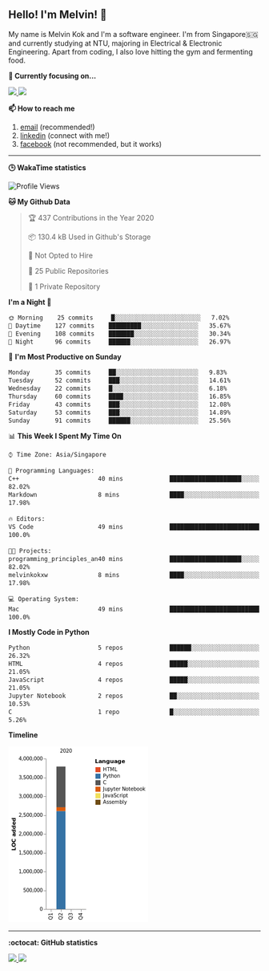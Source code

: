 <h2>Hello! I'm Melvin! 👋</h2>

My name is Melvin Kok and I'm a software engineer. I'm from Singapore🇸🇬 and currently studying at NTU, majoring in Electrical & Electronic Engineering. Apart from coding, I also love hitting the gym and fermenting food. 

<strong>🔭 Currently focusing on...</strong>

<p>
    <a href="https://github.com/melvinkokxw/stroustrup-ppp">
        <img src="https://github-readme-stats.vercel.app/api/pin/?username=melvinkokxw&repo=stroustrup-ppp&theme=dark" height=120>
    </a>
    <a href="https://github.com/melvinkokxw/improving-dl-accuracy-gan">
        <img src="https://github-readme-stats.vercel.app/api/pin/?username=melvinkokxw&repo=improving-dl-accuracy-gan&theme=dark" height=120>
    </a>
</p>


<strong>📫 How to reach me </strong>
   
   1. [email](mailto:melvinkokxw@gmail.com) (recommended!)
   2. [linkedin](https://www.linkedin.com/in/melvinkokxw) (connect with me!)
   3. [facebook](https://www.facebook.com/melvinkokxw) (not recommended, but it works)

<hr>

<strong>🕒 WakaTime statistics</strong>
<br>

<!--START_SECTION:waka-->
![Profile Views](http://img.shields.io/badge/Profile%20Views-4-blue)

**🐱 My Github Data** 

> 🏆 437 Contributions in the Year 2020
 > 
> 📦 130.4 kB Used in Github's Storage 
 > 
> 🚫 Not Opted to Hire
 > 
> 📜 25 Public Repositories 
 > 
> 🔑 1 Private Repository 
 > 
**I'm a Night 🦉** 

```text
🌞 Morning    25 commits     █░░░░░░░░░░░░░░░░░░░░░░░░   7.02% 
🌆 Daytime    127 commits    █████████░░░░░░░░░░░░░░░░   35.67% 
🌃 Evening    108 commits    ███████░░░░░░░░░░░░░░░░░░   30.34% 
🌙 Night      96 commits     ██████░░░░░░░░░░░░░░░░░░░   26.97%

```
📅 **I'm Most Productive on Sunday** 

```text
Monday       35 commits     ██░░░░░░░░░░░░░░░░░░░░░░░   9.83% 
Tuesday      52 commits     ███░░░░░░░░░░░░░░░░░░░░░░   14.61% 
Wednesday    22 commits     █░░░░░░░░░░░░░░░░░░░░░░░░   6.18% 
Thursday     60 commits     ████░░░░░░░░░░░░░░░░░░░░░   16.85% 
Friday       43 commits     ███░░░░░░░░░░░░░░░░░░░░░░   12.08% 
Saturday     53 commits     ███░░░░░░░░░░░░░░░░░░░░░░   14.89% 
Sunday       91 commits     ██████░░░░░░░░░░░░░░░░░░░   25.56%

```


📊 **This Week I Spent My Time On** 

```text
⌚︎ Time Zone: Asia/Singapore

💬 Programming Languages: 
C++                      40 mins             ████████████████████░░░░░   82.02% 
Markdown                 8 mins              ████░░░░░░░░░░░░░░░░░░░░░   17.98%

🔥 Editors: 
VS Code                  49 mins             █████████████████████████   100.0%

🐱‍💻 Projects: 
programming_principles_an40 mins             ████████████████████░░░░░   82.02% 
melvinkokxw              8 mins              ████░░░░░░░░░░░░░░░░░░░░░   17.98%

💻 Operating System: 
Mac                      49 mins             █████████████████████████   100.0%

```

**I Mostly Code in Python** 

```text
Python                   5 repos             ██████░░░░░░░░░░░░░░░░░░░   26.32% 
HTML                     4 repos             █████░░░░░░░░░░░░░░░░░░░░   21.05% 
JavaScript               4 repos             █████░░░░░░░░░░░░░░░░░░░░   21.05% 
Jupyter Notebook         2 repos             ██░░░░░░░░░░░░░░░░░░░░░░░   10.53% 
C                        1 repo              █░░░░░░░░░░░░░░░░░░░░░░░░   5.26%

```


**Timeline**

![Chart not found](https://raw.githubusercontent.com/melvinkokxw/melvinkokxw/master/charts/bar_graph.png) 


<!--END_SECTION:waka-->

<hr>

<strong>:octocat: GitHub statistics</strong>
<br>

<p>
  <a href="https://github.com/anuraghazra/github-readme-stats" target="_blank">
    <img src="https://github-readme-stats.vercel.app/api?username=melvinkokxw&show_icons=true&theme=dark&hide=stars"  height=140>
  </a>
  <a href="https://github.com/anuraghazra/github-readme-stats" target="_blank">
    <img src="https://github-readme-stats.vercel.app/api/top-langs/?username=melvinkokxw&hide=jupyter%20notebook&theme=dark&layout=compact"  height=140>
  </a>
</p>

<!--
**melvinkokxw/melvinkokxw** is a ✨ _special_ ✨ repository because its `README.md` (this file) appears on your GitHub profile.

Here are some ideas to get you started:

- 🔭 I’m currently working on ...
- 🌱 I’m currently learning ...
- 👯 I’m looking to collaborate on ...
- 🤔 I’m looking for help with ...
- 💬 Ask me about ...
- 📫 How to reach me: ...
- 😄 Pronouns: ...
- ⚡ Fun fact: ...
-->
